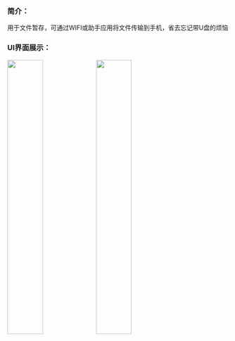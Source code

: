 
### 简介：

用于文件暂存，可通过WIFI或助手应用将文件传输到手机，省去忘记带U盘的烦恼

### UI界面展示：

<img src="http://oymh7obku.bkt.clouddn.com/other/IMG_1622.PNG" width="40%" height="auto"><img src="http://oymh7obku.bkt.clouddn.com/other/IMG_1623.PNG" width="40%" height="auto">

